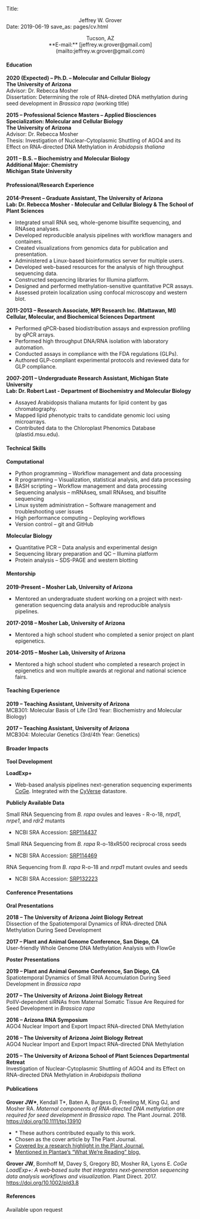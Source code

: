 Title: <center>Jeffrey W. Grover</center>
Date: 2019-06-19
save_as: pages/cv.html

<center>Tucson, AZ</center>
<center>**E-mail:** [jeffrey.w.grover@gmail.com](mailto:jeffrey.w.grover@gmail.com)</center>

#### **Education**
**2020 (Expected) – Ph.D. – Molecular and Cellular Biology**<br>
**The University of Arizona**<br>
Advisor: Dr. Rebecca Mosher<br>
Dissertation: Determining the role of RNA-direted DNA methylation during seed 
development in *Brassica rapa* (working title)

**2015 – Professional Science Masters – Applied Biosciences**<br>
**Specialization: Molecular and Cellular Biology**<br>
**The University of Arizona**<br>
Advisor: Dr. Rebecca Mosher<br>
Thesis: Investigation of Nuclear-Cytoplasmic Shuttling of AGO4 and its Effect on
RNA-directed DNA Methylation in *Arabidopsis thaliana*

**2011 – B.S. – Biochemistry and Molecular Biology**<br>
**Additional Major: Chemistry**<br>
**Michigan State University**

#### **Professional/Research Experience**
**2014-Present – Graduate Assistant, The University of Arizona**<br>
**Lab: Dr. Rebecca Mosher - Molecular and Cellular Biology & The School of Plant Sciences**

- Integrated small RNA seq, whole-genome bisulfite sequencing, and RNAseq analyses.
- Developed reproducible analysis pipelines with workflow managers and containers.
- Created visualizations from genomics data for publication and presentation.
- Administered a Linux-based bioinformatics server for multiple users.
- Developed web-based resources for the analysis of high throughput sequencing data.
- Constructed sequencing libraries for Illumina platform.
- Designed and performed methylation-sensitive quantitative PCR assays.
- Assessed protein localization using confocal microscopy and western blot.

**2011-2013 – Research Associate, MPI Research Inc. (Mattawan, MI)**<br>
**Cellular, Molecular, and Biochemical Sciences Department**

- Performed qPCR-based biodistribution assays and expression profiling by qPCR arrays.
- Performed high throughput DNA/RNA isolation with laboratory automation.
- Conducted assays in compliance with the FDA regulations (GLPs).
- Authored GLP-compliant experimental protocols and reviewed data for GLP compliance.

**2007-2011 – Undergraduate Research Assistant, Michigan State University**<br>
**Lab: Dr. Robert Last - Department of Biochemistry and Molecular Biology**

- Assayed Arabidopsis thaliana mutants for lipid content by gas chromatography.
- Mapped lipid phenotypic traits to candidate genomic loci using microarrays.
- Contributed data to the Chloroplast Phenomics Database (plastid.msu.edu).

#### **Technical Skills**
**Computational**

- Python programming – Workflow management and data processing
- R programming – Visualization, statistical analysis, and data processing
- BASH scripting – Workflow management and data processing
- Sequencing analysis – mRNAseq, small RNAseq, and bisulfite sequencing
- Linux system administration – Software management and troubleshooting user issues
- High performance computing – Deploying workflows
- Version control – git and GitHub

**Molecular Biology**

- Quantitative PCR – Data analysis and experimental design
- Sequencing library preparation and QC – Illumina platform
- Protein analysis – SDS-PAGE and western blotting

#### **Mentorship**
**2019-Present – Mosher Lab, University of Arizona**

- Mentored an undergraduate student working on a project with next-generation
  sequencing data analysis and reproducible analysis pipelines.

**2017-2018 – Mosher Lab, University of Arizona**

- Mentored a high school student who completed a senior project on plant
  epigenetics.

**2014-2015 – Mosher Lab, University of Arizona**

- Mentored a high school student who completed a research project in epigenetics
  and won multiple awards at regional and national science fairs.

#### **Teaching Experience**
**2019 – Teaching Assistant, University of Arizona**<br>
MCB301: Molecular Basis of Life (3rd Year: Biochemistry and Molecular Biology)

**2017 – Teaching Assistant, University of Arizona**<br>
MCB304: Molecular Genetics (3rd/4th Year: Genetics)

#### **Broader Impacts**

**Tool Development**

**LoadExp+**

- Web-based analysis pipelines next-generation sequencing experiments
  [CoGe](https://genomevolution.org). Integrated with the
  [CyVerse](www.cyverse.org) datastore.

**Publicly Available Data**

Small RNA Sequencing from *B. rapa* ovules and leaves - R-o-18, *nrpd1*, *nrpe1*,
and *rdr2* mutants 

- NCBI SRA Accession: [SRP114437](https://www.ncbi.nlm.nih.gov/sra/SRP114437)

Small RNA Sequencing from *B. rapa* R-o-18xR500 reciprocal cross seeds

- NCBI SRA Accession: [SRP114469](https://www.ncbi.nlm.nih.gov/sra/SRP114469)

RNA Sequencing from *B. rapa* R-o-18 and *nrpd1* mutant ovules and seeds

- NCBI SRA Accession: [SRP132223](https://www.ncbi.nlm.nih.gov/sra/SRP132223)

#### **Conference Presentations**

**Oral Presentations**

**2018 – The University of Arizona Joint Biology Retreat**<br>
Dissection of the Spatiotemporal Dynamics of RNA-directed DNA Methylation During
Seed Development

**2017 – Plant and Animal Genome Conference, San Diego, CA**<br>
User-friendly Whole Genome DNA Methylation Analysis with FlowGe

**Poster Presentations**

**2019 – Plant and Animal Genome Conference, San Diego, CA**<br>
Spatiotemporal Dynamics of Small RNA Accumulation During Seed Development in
*Brassica rapa*

**2017 – The University of Arizona Joint Biology Retreat**<br>
PolIV-dependent siRNAs from Maternal Somatic Tissue Are Required for Seed
Development in *Brassica rapa*

**2016 – Arizona RNA Symposium**<br>
AGO4 Nuclear Import and Export Impact RNA-directed DNA Methylation

**2016 – The University of Arizona Joint Biology Retreat**<br>
AGO4 Nuclear Import and Export Impact RNA-directed DNA Methylation

**2015 – The University of Arizona School of Plant Sciences Departmental Retreat**<br>
Investigation of Nuclear-Cytoplasmic Shuttling of AGO4 and its Effect on 
RNA-directed DNA Methylation in *Arabidopsis thaliana*

#### **Publications**
**Grover JW\***, Kendall T\*, Baten A, Burgess D, Freeling M, King GJ, and Mosher RA. *Maternal
components of RNA‐directed DNA methylation are required for seed development in Brassica
rapa.* The Plant Journal. 2018. https://doi.org/10.1111/tpj.13910

- \* These authors contributed equally to this work.<br>
- Chosen as the cover article by The Plant Journal.<br>
- [Covered by a research highlight in the Plant Journal.](https://doi.org/10.1111/tpj.13935)<br>
- [Mentioned in Plantae’s “What We’re Reading” blog.](https://plantae.org/what-were-reading-april-20th/)

**Grover JW**, Bomhoff M, Davey S, Gregory BD, Mosher RA, Lyons E. *CoGe LoadExp+:
A web‐based suite that integrates next‐generation sequencing data analysis workflows and
visualization*. Plant Direct. 2017. https://doi.org/10.1002/pld3.8

#### **References**
Available upon request
